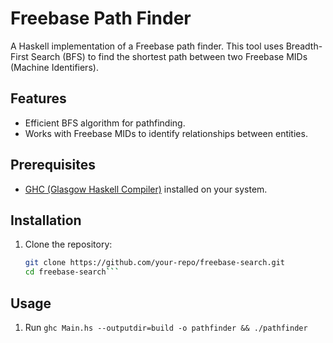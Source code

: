 # Freebase Path Finder

A Haskell implementation of a Freebase path finder. This tool uses Breadth-First Search (BFS) to find the shortest path between two Freebase MIDs (Machine Identifiers).

## Features
- Efficient BFS algorithm for pathfinding.
- Works with Freebase MIDs to identify relationships between entities.

## Prerequisites
- [GHC (Glasgow Haskell Compiler)](https://www.haskell.org/ghc/) installed on your system.

## Installation
1. Clone the repository:
   ```bash
   git clone https://github.com/your-repo/freebase-search.git
   cd freebase-search```
## Usage
1. Run
    ```ghc Main.hs --outputdir=build -o pathfinder && ./pathfinder```